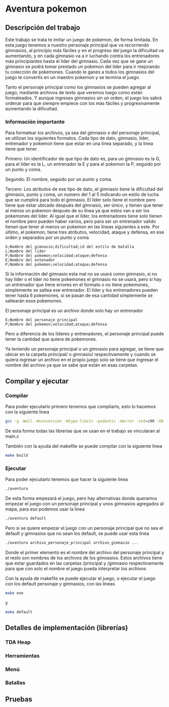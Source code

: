 # Aventura pokemon 

## Descripción del trabajo

Este trabajo se trata te imitar un juego de pokemon, de forma limitada. En esta juego tenemos a nuestro personaje principal que va recorriendo gimnasios, al principio más fáciles y en el progreso del juego la dificultad va aumentando, y en cada gimnasio va a ir luchando contra los entrenadores más principiantes hasta el líder del gimnasio. Cada vez que se gane un gimnasio se podrá tomar prestado un pokemon del líder para ir mejorando tu colección de pokemones. Cuando le ganes a todos los gimnasios del juego te convertís en un maestro pokemon y se termina el juego.

Tanto el personaje principal como los gimnasios se pueden agregar al juego, mediante archivos de texto que veremos luego como están formateados. Y aunque ingreses gimnasios sin un orden, el juego los sabrá ordenar para que siempre empiece con los más fáciles y progresivamente aumentando la dificultad.

### Información importante

Para formatear los archivos, ya sea del gimnasio o del personaje principal, se utilizan los siguientes formatos. Cada tipo de dato, gimnasio, líder, entrenador y pokemon tiene que estar en una linea separado, y la linea tiene que tener.

Primero: Un identificador de que tipo de dato es, para un gimnasio es la G, para el líder es la L, un entrenador la E y para el pokemon la P, seguido por un punto y coma.

Segundo: El nombre, seguido por un punto y coma.

Tercero: Los atributos de ese tipo de dato, el gimnasio tiene la  dificultad del gimnasio, punto y coma, un numero del 1 al 5 indicando un estilo de lucha que se cumplirá para todo el gimnasio. El líder solo tiene el nombre pero tiene que estar ubicado después del gimnasio, ser único, y tienen que tener al menos un pokemon después de su línea ya que estos van a ser los pokemones del líder. Al igual que el líder, los entrenadores tiene solo tienen el nombre pero pueden haber varios, pero para ser un entrenador valido tienen que tener al menos un pokemon en las líneas siguientes a este. Por último, el pokemon, tiene tres atributos, velocidad, ataque y defensa, en ese orden y separados por un punto y coma

```
G;Nombre del gimnasio;dificultad;id del estilo de batalla
L;Nombre del lider
P;Nombre del pokemon;velocidad;ataque;defensa
E;Nombre del entenador
P;Nombre del pokemon;velocidad;ataque;defensa
```

Si la información del gimnasio esta mal no se usará como gimnasio, si no hay líder o el líder no tiene pokemones el gimnasio no se usará, pero si hay un entrenador que tiene errores en el formato o no tiene pokemones, simplemente se saltea ese entrenador. El líder y los entrenadores pueden tener hasta 6 pokemones, si se pasan de esa cantidad simplemente se saltearán esos pokemones.

El personaje principal es un archivo donde solo hay un entrenador

```
E;Nombre del personaje principal
P;Nombre del pokemon;velocidad;ataque;defensa
```

Pero a diferencia de los líderes y entrenadores, el personaje principal puede tener la cantidad que quiera de pokemones.

Ya teniendo un personaje principal o un gimnasio para agregar, se tiene que ubicar en la carpeta principal/ o gimnasio/ respectivamente y cuando se quiera ingresar un archivo en el propio juego solo se tiene que ingresar el nombre del archivo ya que se sabe que están en esas carpetas.

## Compilar y ejecutar

### Compilar
Para poder ejecutarlo primero tenemos que compilarlo, esto lo hacemos con la siguiente linea
``` bash
gcc -g -Wall -Wconversion -Wtype-limits -pedantic -Werror -std=c99 -O0 librerias/*.c main.c -o aventura 
```
De esta forma todas las librerías que se usan en el trabajo se vincularan al main.c 

También con la ayuda del makefile se puede compilar con la siguiente linea
``` bash
make build
```

### Ejecutar
Para poder ejecutarlo tenemos que hacer la siguiente linea
``` bash
./aventura
```
De esta forma empezará el juego, pero hay alternativas donde queramos empezar el juego con un personaje principal y unos gimnasios agregados al mapa, para eso podemos usar la linea
``` bash
./aventura default
```
Pero si se quiere empezar el juego con un personaje principal que no sea el default y gimnasios que no sean los default, se puede usar esta linea
``` bash
./aventura archivo_personaje_principal archivo_gimnasio ...
```
Donde el primer elemento es el nombre del archivo del personaje principal y el resto son nombres de los archivos de los gimnasios. Estos archivos tiene que estar guardados en las carpetas /principal y /gimnasio respectivamente para que con solo el nombre el juego pueda interpretar los archivos

Con la ayuda de makefile se puede ejecutar el juego, o ejecutar el juego con los default personaje y gimnasios, con las lineas
``` bash
make exe
```
y 
``` bash
make default
```

## Detalles de implementación (librerías)

### TDA Heap

### Herramientas

### Menú

### Batallas

## Pruebas

